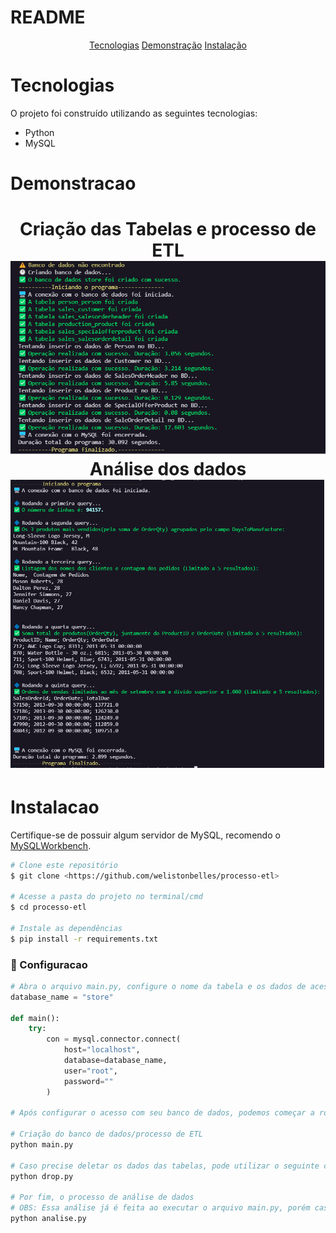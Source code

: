 # README

<p align="center">
    <a href="#tecnologias">Tecnologias</a>
    <a href="#demonstracao">Demonstração</a>
    <a href="#instalacao">Instalação</a>
</p>

# Tecnologias
<p>O projeto foi construído utilizando as seguintes tecnologias:</p>
<ul>
    <li>Python</li>
    <li>MySQL</li>
</ul>

# Demonstracao
<h1 align="center">
    Criação das Tabelas e processo de ETL
    <img alt="Criação das Tabelas" src="./github/main.png"/>
    Análise dos dados
    <img alt="Analise dos dados" src="./github/analise.png"/>
    
</h1>


# Instalacao
Certifique-se de possuir algum servidor de MySQL, recomendo o [MySQLWorkbench](https://dev.mysql.com/downloads/workbench/).
```bash
# Clone este repositório
$ git clone <https://github.com/welistonbelles/processo-etl>

# Acesse a pasta do projeto no terminal/cmd
$ cd processo-etl

# Instale as dependências
$ pip install -r requirements.txt
```
### 🔧 Configuracao
```python
# Abra o arquivo main.py, configure o nome da tabela e os dados de acesso ao banco de dados
database_name = "store"

def main():
    try:
        con = mysql.connector.connect(
            host="localhost",
            database=database_name,
            user="root",
            password=""
        )

# Após configurar o acesso com seu banco de dados, podemos começar a rodar as scripts.

# Criação do banco de dados/processo de ETL
python main.py

# Caso precise deletar os dados das tabelas, pode utilizar o seguinte comando
python drop.py

# Por fim, o processo de análise de dados
# OBS: Essa análise já é feita ao executar o arquivo main.py, porém caso queira fazer ela de forma separada em algum momento, poderá utilizar esse comando:
python analise.py
```